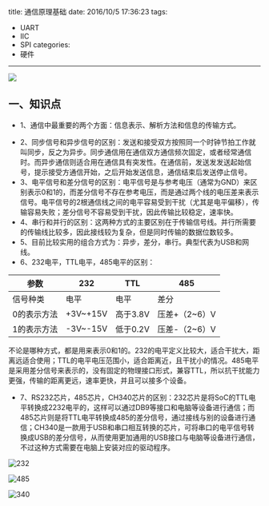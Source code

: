 title: 通信原理基础
date: 2016/10/5 17:36:23
tags:
- UART
- IIC
- SPI
categories:
- 硬件
---

![](http://od68ytlrn.bkt.clouddn.com/232.png)

## 一、知识点
- 1、通信中最重要的两个方面：信息表示、解析方法和信息的传输方式。

<!-- more -->

- 2、同步信号和异步信号的区别：发送和接受双方按照同一个时钟节拍工作就叫同步，反之为异步。同步通信用在通信双方通信频次固定，或者经常通信时。而异步通信则适合用在通信具有突发性。在通信前，发送发发送起始信号，提示接受方通信开始，之后开始发送信息，通信结束后发送停止信号。
- 3、电平信号和差分信号的区别：电平信号是与参考电压（通常为GND）来区别表示0和1的，而差分信号不存在参考电压，而是通过两个线的电压差来表示信号。电平信号的2根通信线之间的电平容易受到干扰（尤其是电平偏移），传输容易失败；差分信号不容易受到干扰，因此传输比较稳定，速率快。
- 4、串行和并行的区别：这两种方式的主要区别在于传输信号线。并行所需要的传输线比较多，因此接线较为复杂，但是同时传输的数据位数较多。
- 5、目前比较实用的组合方式为：异步，差分，串行。典型代表为USB和网线。
- 6、232电平，TTL电平，485电平的区别：

参数|232 | TTL | 485
--- |---|--- |---
信号种类 | 电平 | 电平 | 差分
0的表示方法 | +3V~+15V | 高于3.8V | 压差+（2~6）V
1的表示方法 | -3V~-15V | 低于0.2V | 压差-（2~6）V
不论是哪种方式，都是用来表示0和1的。232的电平定义比较大，适合干扰大，距离远适合使用；TTL的电平电压范围小，适合距离近，且干扰小的情况。485电平是采用差分信号来表示的，没有固定的物理接口形式，兼容TTL，所以抗干扰能力更强，传输的距离更远，速率更快，并且可以接多个设备。
 - 7、RS232芯片，485芯片，CH340芯片的区别：232芯片是将SoC的TTL电平转换成2232电平的，这样可以通过DB9等接口和电脑等设备进行通信；而485芯片则是将TTL电平转换成485的差分信号，通过接线与别的设备进行通信；CH340是一款用于USB和串口相互转换的芯片，可将串口的电平信号转换成USB的差分信号，从而使用更加通用的USB接口与电脑等设备进行通信，不过这种方式需要在电脑上安装对应的驱动程序。

![232](http://od68ytlrn.bkt.clouddn.com/232.png)

![485](http://od68ytlrn.bkt.clouddn.com/485.png)

![340](http://od68ytlrn.bkt.clouddn.com/340.png)
